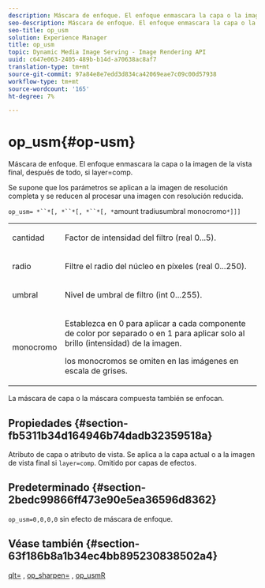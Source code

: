 ```yaml
---
description: Máscara de enfoque. El enfoque enmascara la capa o la imagen de la vista final, después de todo, si layer=comp.
seo-description: Máscara de enfoque. El enfoque enmascara la capa o la imagen de la vista final, después de todo, si layer=comp.
seo-title: op_usm
solution: Experience Manager
title: op_usm
topic: Dynamic Media Image Serving - Image Rendering API
uuid: c647e063-2405-489b-b14d-a70638ac8af7
translation-type: tm+mt
source-git-commit: 97a84e8e7edd3d834ca42069eae7c09c00d57938
workflow-type: tm+mt
source-wordcount: '165'
ht-degree: 7%

---
```



# op_usm{#op-usm}

Máscara de enfoque. El enfoque enmascara la capa o la imagen de la vista final, después de todo, si layer=comp.

Se supone que los parámetros se aplican a la imagen de resolución completa y se reducen al procesar una imagen con resolución reducida.

`op_usm= *``*[, *``*[, *``*[, *`amount tradiusumbral monocromo`*]]]`

<table id="simpletable_0697E3BCB45F41C494D93A6017ADD2BF"> 
 <tr class="strow"> 
  <td class="stentry"> <p><span class="codeph"><span class="varname"> cantidad</span></span> </p></td> 
  <td class="stentry"> <p>Factor de intensidad del filtro (real 0...5). </p></td> 
 </tr> 
 <tr class="strow"> 
  <td class="stentry"> <p><span class="codeph"><span class="varname"> radio</span></span> </p></td> 
  <td class="stentry"> <p>Filtre el radio del núcleo en píxeles (real 0...250). </p></td> 
 </tr> 
 <tr class="strow"> 
  <td class="stentry"> <p><span class="codeph"><span class="varname"> umbral</span></span> </p></td> 
  <td class="stentry"> <p>Nivel de umbral de filtro (int 0...255). </p></td> 
 </tr> 
 <tr class="strow"> 
  <td class="stentry"> <p><span class="codeph"><span class="varname"> monocromo</span></span> </p></td> 
  <td class="stentry"> <p>Establezca en 0 para aplicar a cada componente de color por separado o en 1 para aplicar solo al brillo (intensidad) de la imagen. </p> <p> <span class="codeph"><span class="varname"> los </span></span> monocromos se omiten en las imágenes en escala de grises. </p></td> 
 </tr> 
</table>

La máscara de capa o la máscara compuesta también se enfocan.

## Propiedades {#section-fb5311b34d164946b74dadb32359518a}

Atributo de capa o atributo de vista. Se aplica a la capa actual o a la imagen de vista final si `layer=comp`. Omitido por capas de efectos.

## Predeterminado {#section-2bedc99866ff473e90e5ea36596d8362}

`op_usm=0,0,0,0` sin efecto de máscara de enfoque.

## Véase también {#section-63f186b8a1b34ec4bb895230838502a4}

[qlt=](../../../../../is-api/http-ref/image-serving-api-ref/c-http-protocol-reference/c-command-reference/r-is-http-qlt.md#reference-f69ed0758c784b0385d979820546d352) ,  [op_sharpen=](../../../../../is-api/http-ref/image-serving-api-ref/c-http-protocol-reference/c-command-reference/r-op-sharpen.md#reference-c32573230c6140f883efdaa201ea8541) ,  [op_usmR](../../../../../is-api/http-ref/image-serving-api-ref/c-http-protocol-reference/c-command-reference/r-op-usmr.md#reference-c0168bc1e3a24370883670c09bcb0fef)
